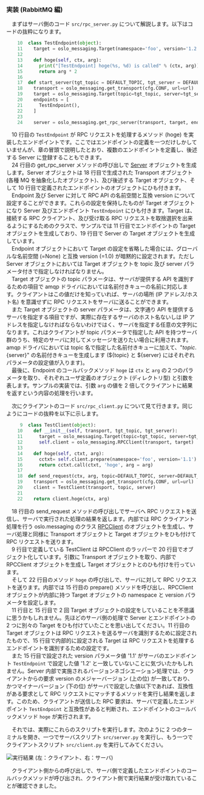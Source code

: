 ### 実装 (RabbitMQ 編)
　まずはサーバ側のコード `src/rpc_server.py` について解説します。以下はコードの抜粋になります。  

```Python
    10	class TestEndpoint(object):
    11	  target = oslo_messaging.Target(namespace='foo', version='1.2')
    12	
    13	  def hoge(self, ctx, arg):
    14	    print("[TestEndpoint] hoge(%s, %d) is called" % (ctx, arg))
    15	    return arg * 2
    16	
    17	def start_server(tgt_topic = DEFAULT_TOPIC, tgt_server = DEFAULT_SERVER, url=''):
    18	  transport = oslo_messaging.get_transport(cfg.CONF, url=url)
    19	  target = oslo_messaging.Target(topic=tgt_topic, server=tgt_server)
    20	  endpoints = [
    21	    TestEndpoint(),
    22	  ]
    23	
    24	  server = oslo_messaging.get_rpc_server(transport, target, endpoints)
```
 
　10 行目の `TestEndpoint` が RPC リクエストを処理するメソッド (hoge) を実装したエンドポイントです。ここではエンドポイントの定義を一つだけしかしていませんが、章の冒頭で説明したとおり、複数のエンドポイントを定義し、後述する Server に登録することもできます。  
　24 行目の get_rpc_server メソッドの呼び出しで [Server](http://docs.openstack.org/developer/oslo.messaging/server.html) オブジェクトを生成します。Server オブジェクトは 18 行目で生成された Transport オブジェクト(各種 MQ を抽象化したオブジェクト)、及び後述する Target オブジェクト、そして 10 行目で定義されたエンドポイントのオブジェクトにひも付きます。  
　Endpoint 及び Server に対して RPC API の名前空間と互換 version について設定することができます。これらの設定を保持したものが Target オブジェクトになり Server 及びエンドポイント `TestEndpoint` にひも付きます。Target は、接続する RPC クライアント、及び受け取る RPC リクエストを取捨選択を出来るようにするためのクラスで、サンプルでは 11 行目でエンドポイントの Target オブジェクトを生成しており、19 行目で Server の Target オブジェクトを生成しています。  
　Endpoint オブジェクトにおいて Target の設定を省略した場合には、グローバルな名前空間 (=None) と互換 version (=1.0) が暗黙的に設定されます。ただし Server オブジェクトにおいては Target オブジェクトを topic 及び server パラメータ付きで指定しなければなりません。  
　Target オブジェクトの topic パラメータは、サーバが提供する API を識別するための項目で amqp ドライバにおいては名前付きキューの名前に対応します。クライアントはこの値だけを知っていれば、サーバの場所 (IP アドレス/ホスト名) を意識せずに RPC リクエストをサーバに送ることができます。  
　また Target オブジェクトの server パラメータは、文字通り API を提供するサーバを指定する項目ですが、実際に存在するサーバのホスト名ないしは IP アドレスを指定しなければならないわけではく、サーバを指定する任意の文字列になります。これはクライアントが topic パラメータで指定した API を持つサーバ群のうち、特定のサーバに対してメッセージを送りたい場合に利用されます。amqp ドライバにおいては topic 名で指定した名前付きキューに加えて、"${topic}.${server}" の名前付きキューを生成します (${topic} と ${server} にはそれぞれパラメータの設定値が入ります)。  
　最後に、Endpoint のコールバックメソッド `hoge` は `ctx` と `arg` の２つのパラメータを取り、それぞれユーザ定義のオブジェクト (ディレクトリ型) と引数を表します。サンプルの実装では、引数 `arg` の値を 2 倍してクライアントに結果を返すという内容の処理を行います。  

　次にクライアントのコード `src/rpc_client.py` について見て行きます。同じようにコードの抜粋を以下に示します。  
  
```Python
     9	class TestClient(object):
    10	  def __init__(self, transport, tgt_topic, tgt_server):
    11	    target = oslo_messaging.Target(topic=tgt_topic, server=tgt_server)
    12	    self.client = oslo_messaging.RPCClient(transport, target)
    13	
    14	  def hoge(self, ctxt, arg):
    15	    cctxt= self.client.prepare(namespace='foo', version='1.1')
    16	    return cctxt.call(ctxt, 'hoge', arg = arg)
    17	
    18	def send_request(ctx, arg, topic=DEFAULT_TOPIC, server=DEFAULT_SERVER, url=''):
    19	  transport = oslo_messaging.get_transport(cfg.CONF, url=url)
    20	  client = TestClient(transport, topic, server)
    21	
    22	  return client.hoge(ctx, arg)
```

　18 行目の send_request メソッドの呼び出しでサーバへ RPC リクエストを送信し、サーバで実行された処理の結果を返します。内部では RPC クライアント処理を行う oslo.messaging のクラス [RPCClient](http://docs.openstack.org/developer/oslo.messaging/rpcclient.html) のオブジェクトを生成し、サーバ処理と同様に Transport オブジェクトと Target オブジェクトをひも付けて RPC リクエストを送ります。  
　9 行目で定義している TestClient は RPCClient のラッパーで 20 行目でオブジェクト化しています。引数に Transport オブジェクトを取り、内部で RPCClient オブジェクトを生成し Target オブジェクトとのひも付けを行っています。  
　そして 22 行目のメソッド `hoge` の呼び出しで、サーバに対して RPC リクエストを送ります。内部では 15 行目の prepare() メソッドを呼び出し、RPCClient オブジェクトが内部に持つ Target オブジェクトの namespace と version パラメータを設定します。  
　11 行目と 15 行目で 2 回 Target オブジェクトの設定をしていることを不思議に思うかもしれません。先ほどのサーバ側の処理で Server とエンドポイントの 2 つに別々の Target をひも付けていたことを思い出してください。11 行目の Target オブジェクトは RPC リクエストを送るサーバを識別するために設定されたもので、15 行目で内部的に設定される Target は RPC リクエストを処理するエンドポイントを識別するための設定です。  
　また 15 行目で設定された version パラメータ値 '1.1' がサーバのエンドポイント `TestEndpoint` で設定した値 '1.2' と一致していないことに気づいたかもしれません。Server 内部で実施されるバージョンネゴシエーション処理では、クライアントからの要求 version のメジャーバージョン (上の位) が一致しており、かつマイナーバージョン (下の位) がサーバで設定した値以下であれば、互換性がある要求として RPC リクエストにマッチするメソッドを実行し結果を返します。このため、クライアントが送信した RPC 要求は、サーバで定義したエンドポイント `TestEndpoint` と互換性があると判断され、エンドポイントのコールバックメソッド `hoge` が実行されます。  

　それでは、実際にこれらのスクリプトを実行します。次のように 2 つのターミナルを開き、一つでサーバスクリプト `src/server.py` を実行し、もう一つでクライアントスクリプト `src/client.py` を実行してみてください。  

![実行結果](https://github.com/userlocalhost2000/draft-oslo.messaging/blob/master/img/execution_result.png?raw=true)
(左：クライアント、右：サーバ)  

　クライアント側からの呼び出しで、サーバ側で定義したエンドポイントのコールバックメソッドが呼び出され、クライアント側で実行結果が受け取れていることが確認できました。  
